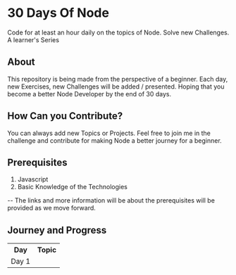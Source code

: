 # 30 Days Of Node
Code for at least an hour daily on the topics of Node. Solve new Challenges. A learner's Series

## About
This repository is being made from the perspective of a beginner. Each day, new Exercises, new Challenges will be added / presented.
Hoping that you become a better Node Developer by the end of 30 days.

## How Can you Contribute?
You can always add new Topics or Projects. Feel free to join me in the challenge and contribute for making Node a better journey for a beginner.

## Prerequisites
1. Javascript
2. Basic Knowledge of the Technologies

-- The links and more information will be about the prerequisites will be provided as we move forward.

## Journey and Progress

<table>
  <tr>
    <th> Day </th>
    <th> Topic </th>
  </tr>
  <tr>
    <td>Day 1</td>
    <td> </td>
  </tr>
</table>

